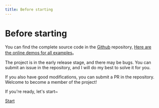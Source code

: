 ```yaml
---
title: Before starting
---
```


# Before starting

You can find the complete source code in the [Github](https://github.com/imengyu/vue-code-layout/tree/master/examples/views) repository, [Here are the online demos for all examples](https://docs.imengyu.top/vue-code-layout-demo/)。

The project is in the early release stage, and there may be bugs. You can submit an issue in the repository, and I will do my best to solve it for you.

If you also have good modifications, you can submit a PR in the repository. Welcome to become a member of the project!

If you're ready, let's start~

[Start](./install.md)
